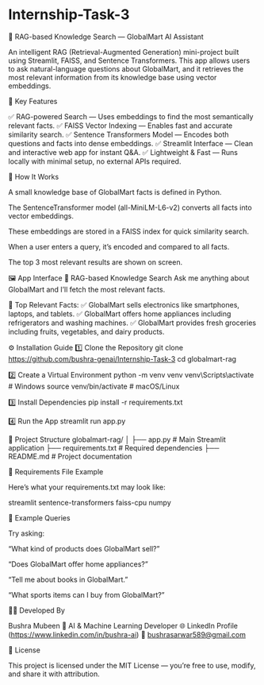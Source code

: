 # Internship-Task-3

🔎 RAG-based Knowledge Search — GlobalMart AI Assistant

An intelligent RAG (Retrieval-Augmented Generation) mini-project built using Streamlit, FAISS, and Sentence Transformers.
This app allows users to ask natural-language questions about GlobalMart, and it retrieves the most relevant information from its knowledge base using vector embeddings.

🚀 Key Features

✅ RAG-powered Search — Uses embeddings to find the most semantically relevant facts.
✅ FAISS Vector Indexing — Enables fast and accurate similarity search.
✅ Sentence Transformers Model — Encodes both questions and facts into dense embeddings.
✅ Streamlit Interface — Clean and interactive web app for instant Q&A.
✅ Lightweight & Fast — Runs locally with minimal setup, no external APIs required.

🧠 How It Works

A small knowledge base of GlobalMart facts is defined in Python.

The SentenceTransformer model (all-MiniLM-L6-v2) converts all facts into vector embeddings.

These embeddings are stored in a FAISS index for quick similarity search.

When a user enters a query, it’s encoded and compared to all facts.

The top 3 most relevant results are shown on screen.

🖼️ App Interface
🔎 RAG-based Knowledge Search
Ask me anything about GlobalMart and I’ll fetch the most relevant facts.

📌 Top Relevant Facts:
✅ GlobalMart sells electronics like smartphones, laptops, and tablets.
✅ GlobalMart offers home appliances including refrigerators and washing machines.
✅ GlobalMart provides fresh groceries including fruits, vegetables, and dairy products.

⚙️ Installation Guide
1️⃣ Clone the Repository
git clone https://github.com/bushra-genai/Internship-Task-3
cd globalmart-rag

2️⃣ Create a Virtual Environment
python -m venv venv
venv\Scripts\activate      # Windows
source venv/bin/activate   # macOS/Linux

3️⃣ Install Dependencies
pip install -r requirements.txt

4️⃣ Run the App
streamlit run app.py

📁 Project Structure
globalmart-rag/
│
├── app.py                # Main Streamlit application
├── requirements.txt      # Required dependencies
├── README.md             # Project documentation

🧩 Requirements File Example

Here’s what your requirements.txt may look like:

streamlit
sentence-transformers
faiss-cpu
numpy

🧪 Example Queries

Try asking:

“What kind of products does GlobalMart sell?”

“Does GlobalMart offer home appliances?”

“Tell me about books in GlobalMart.”

“What sports items can I buy from GlobalMart?”

👩‍💻 Developed By

Bushra Mubeen
💼 AI & Machine Learning Developer
🌐 LinkedIn Profile
 (https://www.linkedin.com/in/bushra-ai)
📧 bushrasarwar589@gmail.com

🪪 License

This project is licensed under the MIT License — you’re free to use, modify, and share it with attribution.
